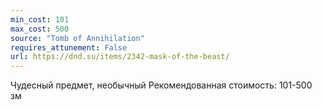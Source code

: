 ```yaml
---
min_cost: 101
max_cost: 500
source: "Tomb of Annihilation"
requires_attunement: False
url: https://dnd.su/items/2342-mask-of-the-beast/
---
```


Чудесный предмет, необычный
Рекомендованная стоимость: 101-500 зм